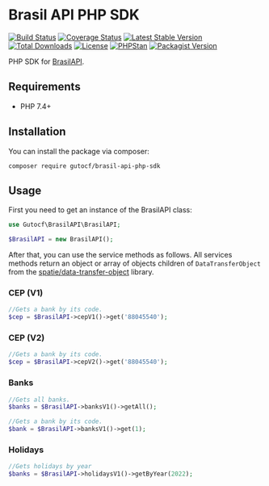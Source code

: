 
# Brasil API PHP SDK

[![Build Status](https://img.shields.io/github/workflow/status/gutocf/brasil-api-php-sdk/CI/main?style=flat-square)](https://github.com/gutocf/brasil-api-php-sdk/actions?query=workflow%3ACI+branch%3Amain)
[![Coverage Status](https://img.shields.io/codecov/c/github/gutocf/brasil-api-php-sdk.svg?style=flat-square)](https://codecov.io/github/gutocf/brasil-api-php-sdk)
[![Latest Stable Version](https://poser.pugx.org/gutocf/brasil-api-php-sdk/v/stable.svg)](https://packagist.org/packages/gutocf/brasil-api-php-sdk)
[![Total Downloads](https://img.shields.io/packagist/dt/gutocf/brasil-api-php-sdk.svg?style=flat-square)](https://packagist.org/packages/gutocf/brasil-api-php-sdk)
[![License](https://img.shields.io/badge/license-MIT-blue.svg?style=flat-square)](https://packagist.org/packages/gutocf/brasil-api-php-sdk)
[![PHPStan](https://img.shields.io/badge/PHPStan-Level%207-brightgreen.svg?style=flat-square&logo=php)](https://shields.io/#/)
[![Packagist Version](https://img.shields.io/packagist/v/gutocf/brasil-api-php-sdk?style=flat-square)](https://packagist.org/packages/gutocf/brasil-api-php-sdk)

PHP SDK for [BrasilAPI](https://brasilapi.com.br/).

## Requirements
 - PHP 7.4+

## Installation

You can install the package via composer:

    composer require gutocf/brasil-api-php-sdk

## Usage

First you need to get an instance of the BrasilAPI class:

```php
use Gutocf\BrasilAPI\BrasilAPI;

$BrasilAPI = new BrasilAPI();
```
After that, you can use the service methods as follows. All services methods return an object or array of objects children of `DataTransferObject` from the [spatie/data-transfer-object](https://github.com/spatie/data-transfer-object/) library.

### CEP (V1)

```php
//Gets a bank by its code.
$cep = $BrasilAPI->cepV1()->get('88045540');
```
### CEP (V2)

```php
//Gets a bank by its code.
$cep = $BrasilAPI->cepV2()->get('88045540');
```

### Banks

```php
//Gets all banks.
$banks = $BrasilAPI->banksV1()->getAll();

//Gets a bank by its code.
$bank = $BrasilAPI->banksV1()->get(1);
```

### Holidays

```php
//Gets holidays by year
$banks = $BrasilAPI->holidaysV1()->getByYear(2022);
```

